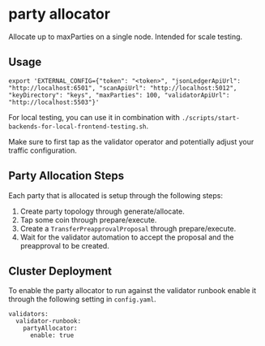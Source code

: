 # party allocator

Allocate up to maxParties on a single node. Intended for scale testing.

## Usage

```
export 'EXTERNAL_CONFIG={"token": "<token>", "jsonLedgerApiUrl": "http://localhost:6501", "scanApiUrl": "http://localhost:5012", "keyDirectory": "keys", "maxParties": 100, "validatorApiUrl": "http://localhost:5503"}'
 ```

 For local testing, you can use it in combination with `./scripts/start-backends-for-local-frontend-testing.sh`.

 Make sure to first tap as the validator operator and potentially adjust your traffic configuration.

## Party Allocation Steps

Each party that is allocated is setup through the following steps:

1. Create party topology through generate/allocate.
2. Tap some coin through prepare/execute.
3. Create a `TransferPreapprovalProposal` through prepare/execute.
4. Wait for the validator automation to accept the proposal and the preapproval to be created.

## Cluster Deployment

To enable the party allocator to run against the validator runbook enable it through the following setting in `config.yaml`.

```
validators:
  validator-runbook:
    partyAllocator:
      enable: true
```
